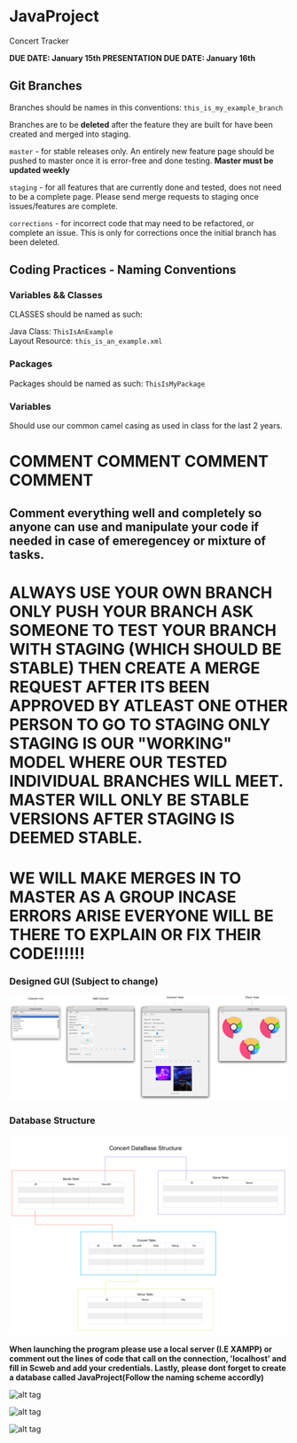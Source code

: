 # JavaProject
Concert Tracker 

**DUE DATE: January 15th 
PRESENTATION DUE DATE: January 16th**

## Git Branches
Branches should be names in this conventions:
`this_is_my_example_branch`

Branches are to be **deleted** after the feature they are built for have been created and merged into staging.

`master` - for stable releases only. An entirely new feature page should be pushed to master once it is error-free and done testing. **Master must be updated weekly**</br>

`staging` - for all features that are currently done and tested, does not need to be a complete page. Please send merge requests to staging once issues/features are complete.</br>

`corrections` - for incorrect code that may need to be refactored, or complete an issue. This is only for corrections once the initial branch has been deleted.</br>

## Coding Practices - Naming Conventions

### **Variables && Classes**
CLASSES should be named as such:

Java Class: `ThisIsAnExample` </br>
Layout Resource: `this_is_an_example.xml`

### **Packages**
Packages should be named as such:
`ThisIsMyPackage`

### **Variables**
Should use our common camel casing as used in class for the last 2 years.

# COMMENT COMMENT COMMENT COMMENT 
## Comment everything well and completely so anyone can use and manipulate your code if needed in case of emeregencey or mixture of tasks.

# ALWAYS USE YOUR OWN BRANCH ONLY PUSH YOUR BRANCH ASK SOMEONE TO TEST YOUR BRANCH WITH STAGING (WHICH SHOULD BE STABLE) THEN CREATE A MERGE REQUEST AFTER ITS BEEN APPROVED BY ATLEAST ONE OTHER PERSON TO GO TO STAGING ONLY STAGING IS OUR "WORKING" MODEL WHERE OUR TESTED INDIVIDUAL BRANCHES WILL MEET. MASTER WILL ONLY BE STABLE VERSIONS AFTER STAGING IS DEEMED STABLE.
# WE WILL MAKE MERGES IN TO MASTER AS A GROUP INCASE ERRORS ARISE EVERYONE WILL BE THERE TO EXPLAIN OR FIX THEIR CODE!!!!!!

### **Designed GUI (Subject to change)**
![alt text](Concert_UI.png "Designed GUI")

### **Database Structure**
![alt text](DataBase_Structure.png "Designed Database Structure")


**When launching the program please use a local server (I.E XAMPP) or comment out the lines of code that call on the connection, 'localhost' and fill in Scweb and add your credentials. Lastly, please dont forget to create a database called JavaProject(Follow the naming scheme accordly)**


![alt tag](https://user-images.githubusercontent.com/23283400/34924511-cd3af300-f971-11e7-87fa-f20bffcf186c.png)

![alt tag](https://user-images.githubusercontent.com/23283400/34924512-cea708aa-f971-11e7-871d-613ffecfba8b.png)

![alt tag](https://user-images.githubusercontent.com/23283400/34924513-d12fe844-f971-11e7-982b-2b8194598282.png)


